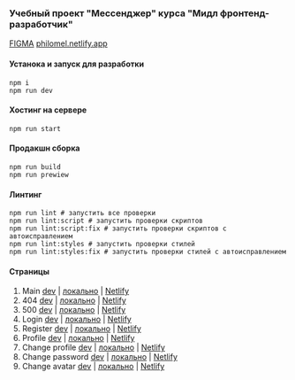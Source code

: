 ### Учебный проект "Мессенджер" курса "Мидл фронтенд-разработчик"

[FIGMA](https://www.figma.com/file/WRgsIYPeE5HbjkPW8Fg7Ho/Chat_external_link-(Copy)?type=design&node-id=0-1&t=gsQ2fFSjwtv0InAl-0)
[philomel.netlify.app](https://philomel.netlify.app/)

#### Устанока и запуск для разработки
```shell
npm i
npm run dev
```

#### Хостинг на сервере
```shell
npm run start
```

#### Продакшн сборка
```shell
npm run build
npm run prewiew
```

#### Линтинг
```shell
npm run lint # запустить все проверки
npm run lint:script # запустить проверки скриптов
npm run lint:script:fix # запустить проверки скриптов с автоисправлением
npm run lint:styles # запустить проверки стилей
npm run lint:styles:fix # запустить проверки стилей с автоисправлением
```

#### Страницы
1. Main [dev](http://localhost:5173/) | [локально](http://localhost:3000/) | [Netlify](https://philomel.netlify.app/)
1. 404 [dev](http://localhost:5173/pages/404/404.html) | [локально](http://localhost:3000/pages/404/404.html) | [Netlify](https://philomel.netlify.app/pages/404/404.html)
1. 500 [dev](http://localhost:5173/pages/500/500.html) | [локально](http://localhost:3000/pages/500/500.html) | [Netlify](https://philomel.netlify.app/pages/500/500.html)
1. Login [dev](http://localhost:5173/pages/login/login.html) | [локально](http://localhost:3000/pages/login/login.html) | [Netlify](https://philomel.netlify.app/pages/login/login.html)
1. Register [dev](http://localhost:5173/pages/register/register.html) | [локально](http://localhost:3000/pages/register/register.html) | [Netlify](https://philomel.netlify.app/pages/register/register.html)
1. Profile [dev](http://localhost:5173/pages/profile/profile.html) | [локально](http://localhost:3000/pages/profile/profile.html) | [Netlify](https://philomel.netlify.app/pages/profile/profile.html)
1. Change profile [dev](http://localhost:5173/pages/change-profile/change-profile.html) | [локально](http://localhost:3000/pages/change-profile/change-profile.html) | [Netlify](https://philomel.netlify.app/pages/change-profile/change-profile.html)
1. Change password [dev](http://localhost:5173/pages/change-password/change-password.html) | [локально](http://localhost:3000/pages/change-password/change-password.html) | [Netlify](https://philomel.netlify.app/pages/change-password/change-password.html)
1. Change avatar [dev](http://localhost:5173/pages/change-avatar/change-avatar.html) | [локально](http://localhost:3000/pages/change-avatar/change-avatar.html) | [Netlify](https://philomel.netlify.app/pages/change-avatar/change-avatar.html)
